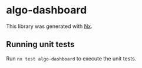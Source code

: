 # algo-dashboard

This library was generated with [Nx](https://nx.dev).

## Running unit tests

Run `nx test algo-dashboard` to execute the unit tests.
